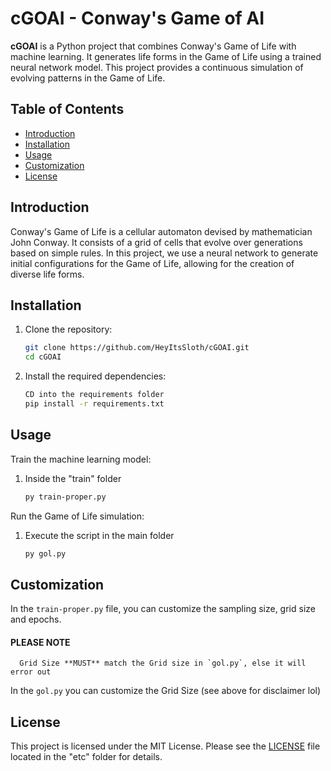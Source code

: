 # cGOAI - Conway's Game of AI

**cGOAI** is a Python project that combines Conway's Game of Life with machine learning. It generates life forms in the Game of Life using a trained neural network model. This project provides a continuous simulation of evolving patterns in the Game of Life.

## Table of Contents
- [Introduction](#introduction)
- [Installation](#installation)
- [Usage](#usage)
- [Customization](#customization)
- [License](#license)

## Introduction

Conway's Game of Life is a cellular automaton devised by mathematician John Conway. It consists of a grid of cells that evolve over generations based on simple rules. In this project, we use a neural network to generate initial configurations for the Game of Life, allowing for the creation of diverse life forms.

## Installation

1. Clone the repository:
   ```bash
   git clone https://github.com/HeyItsSloth/cGOAI.git
   cd cGOAI
   ```
2. Install the required dependencies:
   ```bash
   CD into the requirements folder
   pip install -r requirements.txt
   ```

## Usage

Train the machine learning model:
  1. Inside the "train" folder
     ```bash
     py train-proper.py
     ```

Run the Game of Life simulation:
 1. Execute the script in the main folder
    ```bash
    py gol.py
    ```

## Customization

In the `train-proper.py` file, you can customize the sampling size, grid size and epochs.
  #### PLEASE NOTE
      Grid Size **MUST** match the Grid size in `gol.py`, else it will error out

In the `gol.py` you can customize the Grid Size (see above for disclaimer lol) 


## License

This project is licensed under the MIT License. Please see the [LICENSE](LICENSE) file located in the "etc" folder for details.


